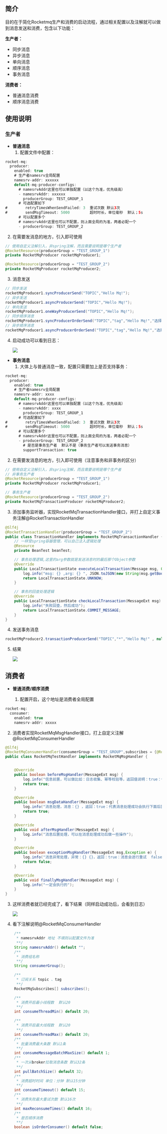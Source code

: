 ## 简介

目的在于简化Rocketmq生产和消费的启动流程，通过相关配置以及注解就可以做到消息发送和消费，包含以下功能：

**生产者：**
  - 同步消息
  - 异步消息
  - 单向消息
  - 顺序消息
  - 事务消息

**消费者：**
  - 普通消息消费
  - 顺序消息消费

## 使用说明

### 生产者

- **普通消息**
  1. 配置文件中配置：

```Java
rocket-mq:
  producer:
    enabled: true
    # 生产者namesrv全局配置
    namesrv-addr: xxxxxx
    default-mq-producer-configs:
      # namesrvAddr这里也可以单独配置（以这个为准，优先级高）
      - namesrvAddr: xxxxxx
        producerGroup: TEST_GROUP_1
      # 可选配置如下
#        retryTimesWhenSendFailed: 3  重试次数 默认3次
#        sendMsgTimeout: 5000         超时时长，单位毫秒  默认；5s
      # 可以配置多个
      # namesrvAddr这里也可以不配置，则上面全局的为准，两者必配一个
      - producerGroup: TEST_GROUP_2
```
  2. 在需要发消息的地方，引入即可使用

```Java
// 使用自定义注解引入，非spring注解，而且需要说明是哪个生产者
@RocketResource(producerGroup = "TEST_GROUP_1")
private RocketMqProducer rocketMqProducer1;

@RocketResource(producerGroup = "TEST_GROUP_2")
private RocketMqProducer rocketMqProducer2;

```
  3. 消息发送

```Java
// 同步发送
rocketMqProducer1.syncProducerSend("TOPIC","Hello Mq!");
// 异步发送
rocketMqProducer1.asyncProducerSend("TOPIC","Hello Mq!");
// 单向发送
rocketMqProducer1.oneWayProducerSend("TOPIC","Hello Mq!");
// 同步顺序消息
rocketMqProducer1.syncProducerOrderSend("TOPIC","tag","Hello Mq!","选择队列的Key");
// 异步顺序消息
rocketMqProducer1.asyncProducerOrderSend("TOPIC","tag","Hello Mq!","选择队列的Key");
```
  4. 启动成功可以看到日志：

      ![](https://secure2.wostatic.cn/static/x4LRUjhWpPLWcVdErUM2JZ/image.png)

- **事务消息**
  1. 大体上与普通消息一致，配置只需要加上是否支持事务：

```Java
rocket-mq:
  producer:
    enabled: true
    # 生产者namesrv全局配置
    namesrv-addr: xxxx
    default-mq-producer-configs:
      # namesrvAddr这里也可以单独配置（以这个为准，优先级高）
      - namesrvAddr: xxxx
        producerGroup: TEST_GROUP_1
      # 可选配置如下
#        retryTimesWhenSendFailed: 3  重试次数 默认3次
#        sendMsgTimeout: 5000         超时时长，单位毫秒  默认；5s
      # 可以配置多个
      # namesrvAddr这里也可以不配置，则上面全局的为准，两者必配一个
      - producerGroup: TEST_GROUP_2
        # 是否是事务生产者  默认不是（事务生产者可以发送事务消息）
        supportTransaction: true
```
  2. 在需要发消息的地方，引入即可使用（注意事务和非事务的区分）

```Java
// 使用自定义注解引入，非spring注解，而且需要说明是哪个生产者
// 非事务生产者
@RocketResource(producerGroup = "TEST_GROUP_1")
private RocketMqProducer rocketMqProducer1;

// 事务生产者
@RocketResource(producerGroup = "TEST_GROUP_2")
private RocketMqTransactionProducer rocketMqProducer2;

```
  3. 添加事务监听器，实现RocketMqTransactionHandler接口，并打上自定义事务注解@RocketTransactionHandler

```Java
@Slf4j
@RocketTransactionHandler(producerGroup = "TEST_GROUP_2")
public class TransactionHandler implements RocketMqTransactionHandler {
    // 一样受spring容器管理，可以自己注入逻辑处理
    @Resource
    private BeanTest beanTest;

    // 事务处理逻辑,这里的arg参数就是发送消息时的最后那个Object参数
    @Override
    public LocalTransactionState executeLocalTransaction(Message msg, Object arg) {
        log.info("msg: {} ,arg: {} ", JSON.toJSON(new String(msg.getBody(), StandardCharsets.UTF_8)),arg);
        return LocalTransactionState.UNKNOW;
    }

    // 事务的回查处理逻辑
    @Override
    public LocalTransactionState checkLocalTransaction(MessageExt msg) {
        log.info("失败回查，然后成功");
        return LocalTransactionState.COMMIT_MESSAGE;
    }
}
```
  4. 发送事务消息

```Java
rocketMqProducer2.transactionProducerSend("TOPIC","*","Hello Mq!" , null);
```
  5. 结果

      ![](https://secure2.wostatic.cn/static/o3UedibdDhrCXpM88c1LkT/image.png)

## 消费者

- **普通消费/顺序消费**

  

  1. 配置开启，这个地址是消费者全局配置

```Java
rocket-mq:
  consumer:
    enabled: true
    namesrv-addr: xxxxx
```
  2. 消费者实现RocketMqMsgHandler接口，打上自定义注解@RocketMqConsumerHandler

```Java
@Slf4j
@RocketMqConsumerHandler(consumerGroup = "TEST_GROUP",subscribes = {@RocketMqSubscribes( topic = "TOPIC")})
public class RocketMqTestHandler implements RocketMqMsgHandler {


    @Override
    public boolean beforeMsgHandler(MessageExt msg) {
        log.info("信息前置，可以做比如：日志收集、幂等校验等，返回值说明：true：代表通过会执行下面的消息处理 false：代表拦截直接返回消费成功");
        return true;
    }

    @Override
    public boolean msgDataHandler(MessageExt msg) {
        log.info("消息处理，消息：{} ，返回：true：代表消息处理成功会执行下面后置处理  false：代表执行失败会进行消息重试", JSON.toJSON(new String(msg.getBody(), StandardCharsets.UTF_8)));
        return true;
    }

    @Override
    public void afterMsgHandler(MessageExt msg) {
        log.info("消息后置处理，可以在消息处理成功后做一些操作");
    }

    @Override
    public boolean exceptionMsgHandler(MessageExt msg,Exception e) {
        log.info("消息异常处理，异常：{} {}，返回：true：消息会进行重试  false：消息不重试",e.getMessage(),e);
        return false;
    }

    @Override
    public void finallyMsgHandler(MessageExt msg) {
        log.info("一定会执行的");
    }
}
```
  3. 这样消费者就已经完成了，看下结果（同样启动成功后，会看到日志）

      ![](https://secure2.wostatic.cn/static/3mp3k4KFxj8KhQ7iToees7/image.png)
  4. 看下注解说明@RocketMqConsumerHandler

```Java
    /**
     * namesrvAddr 地址 不填则以配置文件为准
     **/
    String namesrvAddr() default "";
    /**
     * 消费组名称
     **/
    String consumerGroup();

    /**
     * 订阅关系 topic 、tag
     **/
    RocketMqSubscribes[] subscribes();

    /**
     * 消费开启最小线程数  默认20
     **/
    int consumeThreadMin() default 20;

    /**
     * 消费开启最大线程数  默认20
     **/
    int consumeThreadMax() default 20;
    /**
     * 批量消费最大条数 默认1条
     **/
    int consumeMessageBatchMaxSize() default 1;
    /**
     * 一次从broker拉取消息条数 默认32条
     **/
    int pullBatchSize() default 32;
    /**
     * 消费超时时间 单位：分钟 默认15分钟
     **/
    int consumeTimeout() default 15;
    /**
     * 消费失败最大重试次数 默认16次
     **/
    int maxReconsumeTimes() default 16;
    /**
     * 是否顺序消费
     **/
    boolean isOrderConsumer() default false;
```

